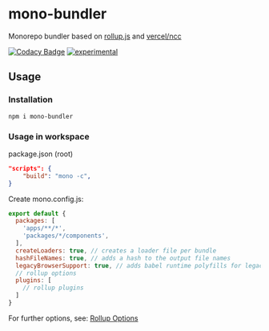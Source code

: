 # mono-bundler

Monorepo bundler based on [rollup.js](https://github.com/rollup/rollup) and [vercel/ncc](https://github.com/vercel/ncc)

[![Codacy Badge](https://api.codacy.com/project/badge/Grade/3255f4d75d9d44daac58f4c177191365)](https://app.codacy.com/gh/hoevelmanns/mono-bundler?utm_source=github.com&utm_medium=referral&utm_content=hoevelmanns/mono-bundler&utm_campaign=Badge_Grade)
[![experimental](http://badges.github.io/stability-badges/dist/experimental.svg)](http://github.com/badges/stability-badges)

## Usage

### Installation
```terminal
npm i mono-bundler
```

### Usage in workspace
package.json (root)
```json
"scripts": {
    "build": "mono -c",
}
```

Create mono.config.js:

```js
export default {
  packages: [
    'apps/**/*',
    'packages/*/components',
  ], 
  createLoaders: true, // creates a loader file per bundle
  hashFileNames: true, // adds a hash to the output file names
  legacyBrowserSupport: true, // adds babel runtime polyfills for legacy browsers, e.g. IE11
  // rollup options
  plugins: [
    // rollup plugins
  ] 
}
```

For further options, see: [Rollup Options](https://rollupjs.org/guide/en/#big-list-of-options)
